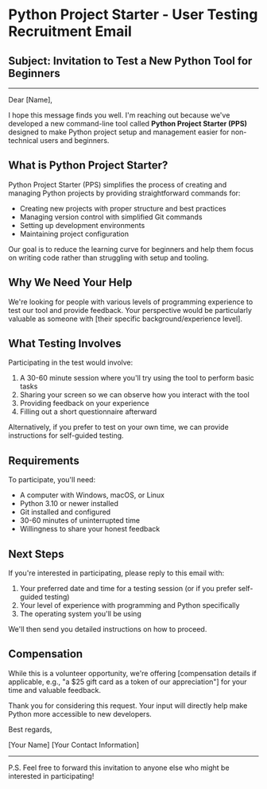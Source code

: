 # Python Project Starter - User Testing Recruitment Email

## Subject: Invitation to Test a New Python Tool for Beginners

---

Dear [Name],

I hope this message finds you well. I'm reaching out because we've developed a new command-line tool called **Python Project Starter (PPS)** designed to make Python project setup and management easier for non-technical users and beginners.

## What is Python Project Starter?

Python Project Starter (PPS) simplifies the process of creating and managing Python projects by providing straightforward commands for:

- Creating new projects with proper structure and best practices
- Managing version control with simplified Git commands
- Setting up development environments
- Maintaining project configuration

Our goal is to reduce the learning curve for beginners and help them focus on writing code rather than struggling with setup and tooling.

## Why We Need Your Help

We're looking for people with various levels of programming experience to test our tool and provide feedback. Your perspective would be particularly valuable as someone with [their specific background/experience level].

## What Testing Involves

Participating in the test would involve:

1. A 30-60 minute session where you'll try using the tool to perform basic tasks
2. Sharing your screen so we can observe how you interact with the tool
3. Providing feedback on your experience
4. Filling out a short questionnaire afterward

Alternatively, if you prefer to test on your own time, we can provide instructions for self-guided testing.

## Requirements

To participate, you'll need:

- A computer with Windows, macOS, or Linux
- Python 3.10 or newer installed
- Git installed and configured
- 30-60 minutes of uninterrupted time
- Willingness to share your honest feedback

## Next Steps

If you're interested in participating, please reply to this email with:

1. Your preferred date and time for a testing session (or if you prefer self-guided testing)
2. Your level of experience with programming and Python specifically
3. The operating system you'll be using

We'll then send you detailed instructions on how to proceed.

## Compensation

While this is a volunteer opportunity, we're offering [compensation details if applicable, e.g., "a $25 gift card as a token of our appreciation"] for your time and valuable feedback.

Thank you for considering this request. Your input will directly help make Python more accessible to new developers.

Best regards,

[Your Name]
[Your Contact Information]

---

P.S. Feel free to forward this invitation to anyone else who might be interested in participating! 